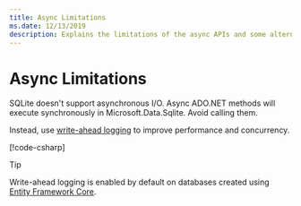 ```yaml
---
title: Async Limitations
ms.date: 12/13/2019
description: Explains the limitations of the async APIs and some alternatives that you can use instead.
---
```

# Async Limitations

SQLite doesn't support asynchronous I/O. Async ADO.NET methods will execute synchronously in Microsoft.Data.Sqlite. Avoid calling them.

Instead, use [write-ahead logging](https://www.sqlite.org/wal.html) to improve performance and concurrency.

[!code-csharp[](../../../../samples/snippets/standard/data/sqlite/AsyncSample/Program.cs?name=snippet_WAL)]

> [!TIP]
> Write-ahead logging is enabled by default on databases created using [Entity Framework Core](/ef/core/).
